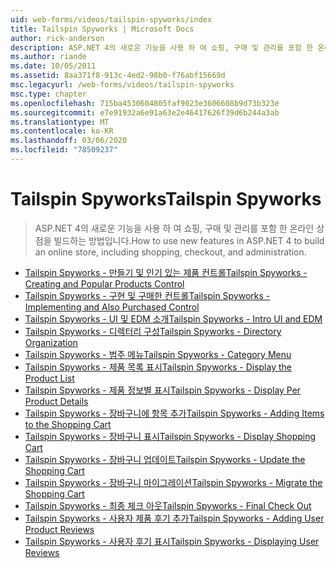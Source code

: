```yaml
---
uid: web-forms/videos/tailspin-spyworks/index
title: Tailspin Spyworks | Microsoft Docs
author: rick-anderson
description: ASP.NET 4의 새로운 기능을 사용 하 여 쇼핑, 구매 및 관리를 포함 한 온라인 상점을 빌드하는 방법입니다.
ms.author: riande
ms.date: 10/05/2011
ms.assetid: 8aa371f8-913c-4ed2-98b0-f76abf15669d
msc.legacyurl: /web-forms/videos/tailspin-spyworks
msc.type: chapter
ms.openlocfilehash: 715ba4530604805faf9023e3606608b9d73b323e
ms.sourcegitcommit: e7e91932a6e91a63e2e46417626f39d6b244a3ab
ms.translationtype: MT
ms.contentlocale: ko-KR
ms.lasthandoff: 03/06/2020
ms.locfileid: "78509237"
---
```

# <a name="tailspin-spyworks"></a><span data-ttu-id="e5ee8-103">Tailspin Spyworks</span><span class="sxs-lookup"><span data-stu-id="e5ee8-103">Tailspin Spyworks</span></span>

> <span data-ttu-id="e5ee8-104">ASP.NET 4의 새로운 기능을 사용 하 여 쇼핑, 구매 및 관리를 포함 한 온라인 상점을 빌드하는 방법입니다.</span><span class="sxs-lookup"><span data-stu-id="e5ee8-104">How to use new features in ASP.NET 4 to build an online store, including shopping, checkout, and administration.</span></span>

- [<span data-ttu-id="e5ee8-105">Tailspin Spyworks - 만들기 및 인기 있는 제품 컨트롤</span><span class="sxs-lookup"><span data-stu-id="e5ee8-105">Tailspin Spyworks - Creating and Popular Products Control</span></span>](tailspin-spyworks-creating-and-using-the-popular-products-control.md)
- [<span data-ttu-id="e5ee8-106">Tailspin Spyworks - 구현 및 구매한 컨트롤</span><span class="sxs-lookup"><span data-stu-id="e5ee8-106">Tailspin Spyworks - Implementing and Also Purchased Control</span></span>](tailspin-spyworks-implementing-and-using-the-also-purchased-control.md)
- [<span data-ttu-id="e5ee8-107">Tailspin Spyworks - UI 및 EDM 소개</span><span class="sxs-lookup"><span data-stu-id="e5ee8-107">Tailspin Spyworks - Intro UI and EDM</span></span>](tailspin-spyworks-intro-ui-and-edm.md)
- [<span data-ttu-id="e5ee8-108">Tailspin Spyworks - 디렉터리 구성</span><span class="sxs-lookup"><span data-stu-id="e5ee8-108">Tailspin Spyworks - Directory Organization</span></span>](tailspin-spyworks-directory-organization.md)
- [<span data-ttu-id="e5ee8-109">Tailspin Spyworks - 범주 메뉴</span><span class="sxs-lookup"><span data-stu-id="e5ee8-109">Tailspin Spyworks - Category Menu</span></span>](tailspin-spyworks-category-menu.md)
- [<span data-ttu-id="e5ee8-110">Tailspin Spyworks - 제품 목록 표시</span><span class="sxs-lookup"><span data-stu-id="e5ee8-110">Tailspin Spyworks - Display the Product List</span></span>](tailspin-spyworks-display-the-product-list.md)
- [<span data-ttu-id="e5ee8-111">Tailspin Spyworks - 제품 정보별 표시</span><span class="sxs-lookup"><span data-stu-id="e5ee8-111">Tailspin Spyworks - Display Per Product Details</span></span>](tailspin-spyworks-display-per-product-details.md)
- [<span data-ttu-id="e5ee8-112">Tailspin Spyworks - 장바구니에 항목 추가</span><span class="sxs-lookup"><span data-stu-id="e5ee8-112">Tailspin Spyworks - Adding Items to the Shopping Cart</span></span>](tailspin-spyworks-adding-items-to-the-shopping-cart.md)
- [<span data-ttu-id="e5ee8-113">Tailspin Spyworks - 장바구니 표시</span><span class="sxs-lookup"><span data-stu-id="e5ee8-113">Tailspin Spyworks - Display Shopping Cart</span></span>](tailspin-spyworks-display-shopping-cart.md)
- [<span data-ttu-id="e5ee8-114">Tailspin Spyworks - 장바구니 업데이트</span><span class="sxs-lookup"><span data-stu-id="e5ee8-114">Tailspin Spyworks - Update the Shopping Cart</span></span>](tailspin-spyworks-update-the-shopping-cart.md)
- [<span data-ttu-id="e5ee8-115">Tailspin Spyworks - 장바구니 마이그레이션</span><span class="sxs-lookup"><span data-stu-id="e5ee8-115">Tailspin Spyworks - Migrate the Shopping Cart</span></span>](tailspin-spyworks-migrate-the-shopping-cart.md)
- [<span data-ttu-id="e5ee8-116">Tailspin Spyworks - 최종 체크 아웃</span><span class="sxs-lookup"><span data-stu-id="e5ee8-116">Tailspin Spyworks - Final Check Out</span></span>](tailspin-spyworks-final-check-out.md)
- [<span data-ttu-id="e5ee8-117">Tailspin Spyworks - 사용자 제품 후기 추가</span><span class="sxs-lookup"><span data-stu-id="e5ee8-117">Tailspin Spyworks - Adding User Product Reviews</span></span>](tailspin-spyworks-adding-user-product-reviews.md)
- [<span data-ttu-id="e5ee8-118">Tailspin Spyworks - 사용자 후기 표시</span><span class="sxs-lookup"><span data-stu-id="e5ee8-118">Tailspin Spyworks - Displaying User Reviews</span></span>](tailspin-spyworks-displaying-user-reviews.md)
